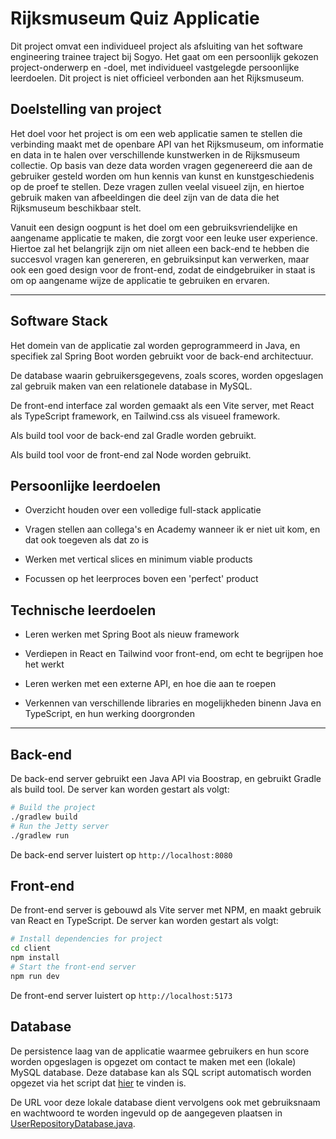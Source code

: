 # Rijksmuseum Quiz Applicatie

Dit project omvat een individueel project als afsluiting van het software engineering trainee traject bij Sogyo. Het gaat om een persoonlijk gekozen project-onderwerp en -doel, met individueel vastgelegde persoonlijke leerdoelen. Dit project is niet officieel verbonden aan het Rijksmuseum.



## Doelstelling van project

Het doel voor het project is om een web applicatie samen te stellen die verbinding maakt met de openbare API van het Rijksmuseum, om informatie en data in te halen over verschillende kunstwerken in de Rijksmuseum collectie. Op basis van deze data worden vragen gegenereerd die aan de gebruiker gesteld worden om hun kennis van kunst en kunstgeschiedenis op de proef te stellen. Deze vragen zullen veelal visueel zijn, en hiertoe gebruik maken van afbeeldingen die deel zijn van de data die het Rijksmuseum beschikbaar stelt.

Vanuit een design oogpunt is het doel om een gebruiksvriendelijke en aangename applicatie te maken, die zorgt voor een leuke user experience. Hiertoe zal het belangrijk zijn om niet alleen een back-end te hebben die succesvol vragen kan genereren, en gebruiksinput kan verwerken, maar ook een goed design voor de front-end, zodat de eindgebruiker in staat is om op aangename wijze de applicatie te gebruiken en ervaren.


***

## Software Stack

Het domein van de applicatie zal worden geprogrammeerd in Java, en specifiek zal Spring Boot worden gebruikt voor de back-end architectuur.

De database waarin gebruikersgegevens, zoals scores, worden opgeslagen zal gebruik maken van een relationele database in MySQL.

De front-end interface zal worden gemaakt als een Vite server, met React als TypeScript framework, en Tailwind.css als visueel framework.

Als build tool voor de back-end zal Gradle worden gebruikt.

Als build tool voor de front-end zal Node worden gebruikt.

## Persoonlijke leerdoelen

- Overzicht houden over een volledige full-stack applicatie

- Vragen stellen aan collega's en Academy wanneer ik er niet uit kom, en dat ook toegeven als dat zo is

- Werken met vertical slices en minimum viable products

- Focussen op het leerproces boven een 'perfect' product

## Technische leerdoelen

- Leren werken met Spring Boot als nieuw framework

- Verdiepen in React en Tailwind voor front-end, om echt te begrijpen hoe het werkt

- Leren werken met een externe API, en hoe die aan te roepen

- Verkennen van verschillende libraries en mogelijkheden binenn Java en TypeScript, en hun werking doorgronden

***

## Back-end

De back-end server gebruikt een Java API via Boostrap, en gebruikt Gradle als build tool. De server kan worden gestart als volgt:

```bash
# Build the project
./gradlew build
# Run the Jetty server
./gradlew run
```

De back-end server luistert op `http://localhost:8080`

## Front-end

De front-end server is gebouwd als Vite server met NPM, en maakt gebruik van React en TypeScript. De server kan worden gestart als volgt:

```bash
# Install dependencies for project
cd client
npm install
# Start the front-end server
npm run dev
```

De front-end server luistert op `http://localhost:5173`

## Database

De persistence laag van de applicatie waarmee gebruikers en hun score worden opgeslagen is opgezet om contact te maken met een (lokale) MySQL database. Deze database kan als SQL script automatisch worden opgezet via het script dat [hier](SQLDatabaseInitialisationScript.md) te vinden is.

De URL voor deze lokale database dient vervolgens ook met gebruiksnaam en wachtwoord te worden ingevuld op de aangegeven plaatsen in [UserRepositoryDatabase.java](persistence/src/main/java/ip/rijksmuseumquiz/persistence/UserRepositoryDatabase.java).
